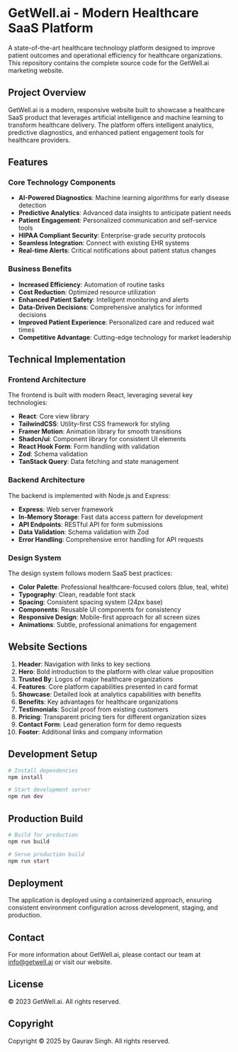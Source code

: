 # GetWell.ai - Modern Healthcare SaaS Platform

A state-of-the-art healthcare technology platform designed to improve patient outcomes and operational efficiency for healthcare organizations. This repository contains the complete source code for the GetWell.ai marketing website.

## Project Overview

GetWell.ai is a modern, responsive website built to showcase a healthcare SaaS product that leverages artificial intelligence and machine learning to transform healthcare delivery. The platform offers intelligent analytics, predictive diagnostics, and enhanced patient engagement tools for healthcare providers.

## Features

### Core Technology Components

- **AI-Powered Diagnostics**: Machine learning algorithms for early disease detection
- **Predictive Analytics**: Advanced data insights to anticipate patient needs
- **Patient Engagement**: Personalized communication and self-service tools
- **HIPAA Compliant Security**: Enterprise-grade security protocols
- **Seamless Integration**: Connect with existing EHR systems
- **Real-time Alerts**: Critical notifications about patient status changes

### Business Benefits

- **Increased Efficiency**: Automation of routine tasks
- **Cost Reduction**: Optimized resource utilization
- **Enhanced Patient Safety**: Intelligent monitoring and alerts
- **Data-Driven Decisions**: Comprehensive analytics for informed decisions
- **Improved Patient Experience**: Personalized care and reduced wait times
- **Competitive Advantage**: Cutting-edge technology for market leadership

## Technical Implementation

### Frontend Architecture

The frontend is built with modern React, leveraging several key technologies:

- **React**: Core view library
- **TailwindCSS**: Utility-first CSS framework for styling
- **Framer Motion**: Animation library for smooth transitions
- **Shadcn/ui**: Component library for consistent UI elements
- **React Hook Form**: Form handling with validation
- **Zod**: Schema validation
- **TanStack Query**: Data fetching and state management

### Backend Architecture

The backend is implemented with Node.js and Express:

- **Express**: Web server framework
- **In-Memory Storage**: Fast data access pattern for development
- **API Endpoints**: RESTful API for form submissions
- **Data Validation**: Schema validation with Zod
- **Error Handling**: Comprehensive error handling for API requests

### Design System

The design system follows modern SaaS best practices:

- **Color Palette**: Professional healthcare-focused colors (blue, teal, white)
- **Typography**: Clean, readable font stack
- **Spacing**: Consistent spacing system (24px base)
- **Components**: Reusable UI components for consistency
- **Responsive Design**: Mobile-first approach for all screen sizes
- **Animations**: Subtle, professional animations for engagement

## Website Sections

1. **Header**: Navigation with links to key sections
2. **Hero**: Bold introduction to the platform with clear value proposition
3. **Trusted By**: Logos of major healthcare organizations
4. **Features**: Core platform capabilities presented in card format
5. **Showcase**: Detailed look at analytics capabilities with benefits
6. **Benefits**: Key advantages for healthcare organizations
7. **Testimonials**: Social proof from existing customers
8. **Pricing**: Transparent pricing tiers for different organization sizes
9. **Contact Form**: Lead generation form for demo requests
10. **Footer**: Additional links and company information

## Development Setup

```bash
# Install dependencies
npm install

# Start development server
npm run dev
```

## Production Build

```bash
# Build for production
npm run build

# Serve production build
npm run start
```

## Deployment

The application is deployed using a containerized approach, ensuring consistent environment configuration across development, staging, and production.

## Contact

For more information about GetWell.ai, please contact our team at info@getwell.ai or visit our website.

## License

© 2023 GetWell.ai. All rights reserved.

## Copyright

Copyright © 2025 by Gaurav Singh. All rights reserved.